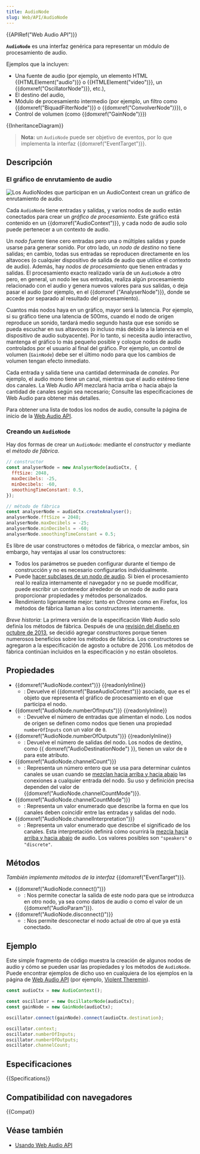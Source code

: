 ```yaml
---
title: AudioNode
slug: Web/API/AudioNode
---
```


{{APIRef("Web Audio API")}}

**`AudioNode`** es una interfaz genérica para representar un módulo de procesamiento de audio.

Ejemplos que la incluyen:

- Una fuente de audio (por ejemplo, un elemento HTML {{HTMLElement("audio")}} o {{HTMLElement("video")}}, un {{domxref("OscillatorNode")}}, etc.),
- El destino del audio,
- Módulo de procesamiento intermedio (por ejemplo, un filtro como {{domxref("BiquadFilterNode")}} o {{domxref("ConvolverNode")}}), o
- Control de volumen (como {{domxref("GainNode")}})

{{InheritanceDiagram}}

> **Nota:** un `AudioNode` puede ser objetivo de eventos, por lo que implementa la interfaz {{domxref("EventTarget")}}.

## Descripción

### El gráfico de enrutamiento de audio

![Los AudioNodes que participan en un AudioContext crean un gráfico de enrutamiento de audio.](webaudiobasics.png)

Cada `AudioNode` tiene entradas y salidas, y varios nodos de audio están conectados para crear un _gráfico de procesamiento_. Este gráfico está contenido en un {{domxref("AudioContext")}}, y cada nodo de audio solo puede pertenecer a un contexto de audio.

Un _nodo fuente_ tiene cero entradas pero una o múltiples salidas y puede usarse para generar sonido. Por otro lado, un _nodo de destino_ no tiene salidas; en cambio, todas sus entradas se reproducen directamente en los altavoces (o cualquier dispositivo de salida de audio que utilice el contexto de audio). Además, hay _nodos de procesamiento_ que tienen entradas y salidas. El procesamiento exacto realizado varía de un `AudioNode` a otro pero, en general, un nodo lee sus entradas, realiza algún procesamiento relacionado con el audio y genera nuevos valores para sus salidas, o deja pasar el audio (por ejemplo, en el {{domxref ("AnalyserNode")}}, donde se accede por separado al resultado del procesamiento).

Cuantos más nodos haya en un gráfico, mayor será la latencia. Por ejemplo, si su gráfico tiene una latencia de 500ms, cuando el nodo de origen reproduce un sonido, tardará medio segundo hasta que ese sonido se pueda escuchar en sus altavoces (o incluso más debido a la latencia en el dispositivo de audio subyacente). Por lo tanto, si necesita audio interactivo, mantenga el gráfico lo más pequeño posible y coloque nodos de audio controlados por el usuario al final del gráfico. Por ejemplo, un control de volumen (`GainNode`) debe ser el último nodo para que los cambios de volumen tengan efecto inmediato.

Cada entrada y salida tiene una cantidad determinada de _canales_. Por ejemplo, el audio mono tiene un canal, mientras que el audio estéreo tiene dos canales. La Web Audio API mezclará hacia arriba o hacia abajo la cantidad de canales según sea necesario; Consulte las especificaciones de Web Audio para obtener más detalles.

Para obtener una lista de todos los nodos de audio, consulte la página de inicio de la [Web Audio API](/es/docs/Web/API/Web_Audio_API).

### Creando un `AudioNode`

Hay dos formas de crear un `AudioNode`: mediante el _constructor_ y mediante el _método de fábrica_.

```js
// constructor
const analyserNode = new AnalyserNode(audioCtx, {
  fftSize: 2048,
  maxDecibels: -25,
  minDecibels: -60,
  smoothingTimeConstant: 0.5,
});

// método de fábrica
const analyserNode = audioCtx.createAnalyser();
analyserNode.fftSize = 2048;
analyserNode.maxDecibels = -25;
analyserNode.minDecibels = -60;
analyserNode.smoothingTimeConstant = 0.5;
```

Es libre de usar constructores o métodos de fábrica, o mezclar ambos, sin embargo, hay ventajas al usar los constructores:

- Todos los parámetros se pueden configurar durante el tiempo de construcción y no es necesario configurarlos individualmente.
- Puede [hacer subclases de un nodo de audio](https://github.com/WebAudio/web-audio-api/issues/251). Si bien el procesamiento real lo realiza internamente el navegador y no se puede modificar, puede escribir un contenedor alrededor de un nodo de audio para proporcionar propiedades y métodos personalizados.
- Rendimiento ligeramente mejor: tanto en Chrome como en Firefox, los métodos de fábrica llaman a los constructores internamente.

_Breve historia_: La primera versión de la especificación Web Audio solo definía los métodos de fábrica. Después de una [revisión del diseño en octubre de 2013](https://github.com/WebAudio/web-audio-api/issues/250), se decidió agregar constructores porque tienen numerosos beneficios sobre los métodos de fábrica. Los constructores se agregaron a la especificación de agosto a octubre de 2016. Los métodos de fábrica continúan incluidos en la especificación y no están obsoletos.

## Propiedades

- {{domxref("AudioNode.context")}} {{readonlyInline}}
  - : Devuelve el {{domxref("BaseAudioContext")}} asociado, que es el objeto que representa el gráfico de procesamiento en el que participa el nodo.
- {{domxref("AudioNode.numberOfInputs")}} {{readonlyInline}}
  - : Devuelve el número de entradas que alimentan el nodo. Los nodos de origen se definen como nodos que tienen una propiedad `numberOfInputs` con un valor de `0`.
- {{domxref("AudioNode.numberOfOutputs")}} {{readonlyInline}}
  - : Devuelve el número de salidas del nodo. Los nodos de destino, como {{ domxref("AudioDestinationNode") }}, tienen un valor de `0` para este atributo.
- {{domxref("AudioNode.channelCount")}}
  - : Representa un número entero que se usa para determinar cuántos canales se usan cuando se [mezclan hacia arriba y hacia abajo](/es/docs/Web/API/Web_Audio_API/Basic_concepts_behind_Web_Audio_API#up-mixing_and_down-mixing) las conexiones a cualquier entrada del nodo. Su uso y definición precisa dependen del valor de {{domxref("AudioNode.channelCountMode")}}.
- {{domxref("AudioNode.channelCountMode")}}
  - : Representa un valor enumerado que describe la forma en que los canales deben coincidir entre las entradas y salidas del nodo.
- {{domxref("AudioNode.channelInterpretation")}}
  - : Representa un valor enumerado que describe el significado de los canales. Esta interpretación definirá cómo ocurrirá la [mezcla hacia arriba y hacia abajo](/es/docs/Web/API/Web_Audio_API/Basic_concepts_behind_Web_Audio_API#up-mixing_and_down-mixing) de audio. Los valores posibles son `"speakers"` o `"discrete"`.

## Métodos

_También implementa métodos de la interfaz_ {{domxref("EventTarget")}}.

- {{domxref("AudioNode.connect()")}}
  - : Nos permite conectar la salida de este nodo para que se introduzca en otro nodo, ya sea como datos de audio o como el valor de un {{domxref("AudioParam")}}.
- {{domxref("AudioNode.disconnect()")}}
  - : Nos permite desconectar el nodo actual de otro al que ya está conectado.

## Ejemplo

Este simple fragmento de código muestra la creación de algunos nodos de audio y cómo se pueden usar las propiedades y los métodos de `AudioNode`. Puede encontrar ejemplos de dicho uso en cualquiera de los ejemplos en la página de [Web Audio API](/es/docs/Web/API/Web_Audio_API) (por ejemplo, [Violent Theremin](https://github.com/mdn/violent-theremin)).

```js
const audioCtx = new AudioContext();

const oscillator = new OscillatorNode(audioCtx);
const gainNode = new GainNode(audioCtx);

oscillator.connect(gainNode).connect(audioCtx.destination);

oscillator.context;
oscillator.numberOfInputs;
oscillator.numberOfOutputs;
oscillator.channelCount;
```

## Especificaciones

{{Specifications}}

## Compatibilidad con navegadores

{{Compat}}

## Véase también

- [Usando Web Audio API](/es/docs/Web/API/Web_Audio_API/Using_Web_Audio_API)
